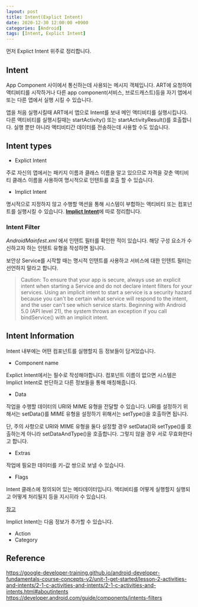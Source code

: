 ```yaml
---
layout: post
title: Intent(Explict Intent)
date: 2020-12-30 12:00:00 +0900
categories: [Android]
tags: [Intent, Explict Intent]
---
```


먼저 Explict Intent 위주로 정리합니다.

## Intent
App Component 사이에서 통신하는데 사용되는 메시지 객체입니다. ART에 요청하여 액티비티를 시작하거나 다른 app component(서비스, 브로드캐스트)등을 자기 앱에서 또는 다른 앱에서 실행 시킬 수 있습니다.

앱을 처음 실행시킬때 ART에서 앱으로 Intent를 보내 메인 액티비티를 실행시킵니다. 다른 액티비티를 실행시킬때는 startActivity() 또는 startActivityResult()를 호출합니다. 실행 뿐만 아니라 액티비티간 데이터를 전송하는데 사용할 수도 있습니다.

## Intent types
* Explict Intent

주로 자신의 앱에서는 패키지 이름과 클래스 이름을 알고 있으므로 자격을 갖춘 액티비티 클래스 이름을 사용하여 명시적으로 인텐트를 호출 할 수 있습니다.

* Implict Intent

명시적으로 지정하지 않고 수행할 액션을 통해 시스템이 부합하는 액티비티 또는 컴포넌트를 실행시킬 수 있습니다.
[**Implict Intent**](/posts/implict-intent)에 따로 정리합니다.

### Intent Filter
_AndroidMainfest.xml_ 에서 인텐트 필터를 확인한 적이 있습니다. 해당 구성 요소가 수신하고자 하는 인텐트 유형을 작성하면 됩니다. 

보안상 Service를 시작할 때는 명시적 인텐트를 사용하고 서비스에 대한 인텐트 필터는 선언하지 말라고 합니다.

> Caution: To ensure that your app is secure, always use an explicit intent when starting a Service and do not declare intent filters for your services. Using an implicit intent to start a service is a security hazard because you can't be certain what service will respond to the intent, and the user can't see which service starts. Beginning with Android 5.0 (API level 21), the system throws an exception if you call bindService() with an implicit intent.

## Intent Information

Intent 내부에는 어떤 컴포넌트를 실행할지 등 정보들이 담겨있습니다.

* Component name

Explict Intent에서는 필수로 작성해야합니다. 컴포넌트 이름이 없으면 시스템은 Implict Intent로 판단하고 다른 정보들을 통해 매칭해줍니다.

* Data

작업을 수행할 데이터의 URI와 MIME 유형을 전달할 수 있습니다. URI를 설정하기 위해서는 setData()를 MIME 유형을 설정하기 위해서는 setType()을 호출하면 됩니다.

단, 주의 사항으로 URI와 MIME 유형을 둘다 설정할 경우 setData()와 setType()를 호출하는게 아니라 setDataAndType()을 호출합니다. 그렇지 않을 경우 서로 무효화한다고 합니다.

* Extras

작업에 필요한 데이터를 키-값 쌍으로 보낼 수 있습니다.

* Flags

Intent 클래스에 정의되어 있는 메타데이터입니다. 액티비티를 어떻게 실행할지 실행되고 어떻게 처리될지 등을 지시히라 수 있습니다.

[참고](https://developer.android.com/reference/android/content/Intent#setFlags(int))

Implict Intent는 다음 정보가 추가할 수 있습니다.
* Action
* Category

## Reference
<https://google-developer-training.github.io/android-developer-fundamentals-course-concepts-v2/unit-1-get-started/lesson-2-activities-and-intents/2-1-c-activities-and-intents/2-1-c-activities-and-intents.html#aboutintents><br/>
<https://developer.android.com/guide/components/intents-filters>
